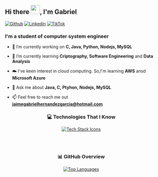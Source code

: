## Hi there <img src="https://raw.githubusercontent.com/iampavangandhi/iampavangandhi/master/gifs/Hi.gif" width="30px">, I'm Gabriel 
[![Github](https://img.shields.io/badge/-Github-333?style=flat&logo=Github&logoColor=white)](https://github.com/Gabo2204)
[![Linkedin](https://img.shields.io/badge/-LinkedIn-blue?style=flat&logo=Linkedin&logoColor=white)](https://www.linkedin.com/in/sachin93)
[![TikTok](https://img.shields.io/badge/-TikTok-000000?style=flat&logo=tiktok)](https://www.linkedin.com/in/sachin93)

### I'm a student of computer system engineer 

<!--Intro start-->
- 🔭 I’m currently working on **C, Java, Python, Nodejs, MySQL**

- 🌱 I’m currently learning **Criptography, Software Engineering** and **Data Analysis**

- ☁️ I've keen interest in cloud computing. So,I'm learning **AWS** ansd **Microsoft Azure**

- 💬 Ask me about **Java, C, Ptyhon, Nodejs, MySQL**

- 📫 Feel free to reach me out **jaimegabrielhernandezgarcia@hotmail.com**


<!-- Technologies That I Know -->
<div id="user-content-toc" align="center">
  <h3>💻 Technologies That I Know</h3>
  
  <!-- Tech stack icons -->
  <p>
    <a href="https://skillicons.dev">
      <img 
        src="https://skillicons.dev/icons?i=git,aws,cpp,c,css,discord,docker,postgres,prisma,dynamodb,express,figma,firebase,redis,github,html,java,js,linux,md,materialui,nginx,mongodb,mysql,nextjs,nodejs,postman,py,react,redux,tailwind,ts,vscode&perline=14"
        alt="Tech Stack Icons"
      />
    </a>
  </p>
</div>

<br/><br/>

<!-- Github Overview -->
<div id="user-content-toc" align="center">
  <h3>📊 GitHub Overview</h3>
  <p>
    <a href="https://github.com/anuraghazra/github-readme-stats">
      <img 
        src="https://github-readme-stats.vercel.app/api/top-langs/?username=TamimEhsan&layout=compact&theme=transparent" 
        alt="Top Languages"
      />
    </a>
  </p>
</div>

 


<!--
**Gabo2204/Gabo2204** is a ✨ _special_ ✨ repository because its `README.md` (this file) appears on your GitHub profile.

Here are some ideas to get you started:

- 🔭 I’m currently working on ...
- 🌱 I’m currently learning ...
- 👯 I’m looking to collaborate on ...
- 🤔 I’m looking for help with ...
- 💬 Ask me about ...
- 📫 How to reach me: ...
- 😄 Pronouns: ...
- ⚡ Fun fact: ...
-->
